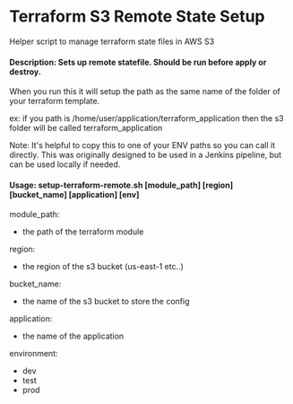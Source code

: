 # Terraform S3 Remote State Setup
Helper script to manage terraform state files in AWS S3

#### Description: Sets up remote statefile. Should be run before apply or destroy.
When you run this it will setup the path as the same name of the folder of your terraform template.

ex: if you path is /home/user/application/terraform_application then the s3 folder will be called terraform_application

Note:  It's helpful to copy this to one of your ENV paths so you can call it directly.  This was originally designed to be used in a Jenkins pipeline, but can be used locally if needed.



#### Usage: setup-terraform-remote.sh [module_path] [region] [bucket_name] [application] [env]

module_path:
 - the path of the terraform module

region:
 - the region of the s3 bucket (us-east-1 etc..)

bucket_name:
 - the name of the s3 bucket to store the config

application:
 - the name of the application

environment:
  - dev
  - test
  - prod
